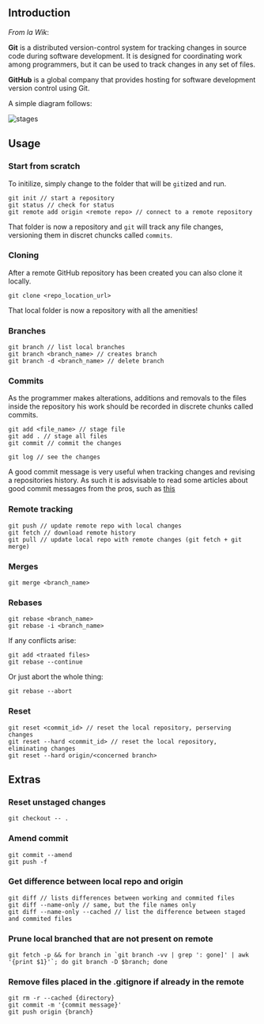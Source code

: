 ## Introduction


_From la Wik_:

**Git** is a distributed version-control system for tracking changes in source code during software development. It is designed for coordinating work among programmers, but it can be used to track changes in any set of files.

**GitHub** is a global company that provides hosting for software development version control using Git.

A simple diagram follows: 

![stages](https://miro.medium.com/max/1930/1*tjrF1ff5UjVNclwwe_GREg.png)


## Usage

### Start from scratch

To initilize, simply change to the folder that will be `git`ized and run.

```
git init // start a repository
git status // check for status
git remote add origin <remote repo> // connect to a remote repository
```

That folder is now a repository and `git` will track any file changes, versioning them in discret chuncks called `commits`.

### Cloning

After a remote GitHub repository has been created you can also clone it locally.

```
git clone <repo_location_url>
```

That local folder is now a repository with all the amenities!

### Branches

```
git branch // list local branches
git branch <branch_name> // creates branch
git branch -d <branch_name> // delete branch
```

### Commits

As the programmer makes alterations, additions and removals to the files inside the repository his work should be recorded in discrete chunks called commits.

```
git add <file_name> // stage file
git add . // stage all files 
git commit // commit the changes

git log // see the changes
```

A good commit message is very useful when tracking changes and revising a repositories history. As such it is adsvisable to read some articles about good commit messages from the pros, such as [this](https://chris.beams.io/posts/git-commit/)

### Remote tracking

```
git push // update remote repo with local changes
git fetch // download remote history
git pull // update local repo with remote changes (git fetch + git merge)
```

### Merges

```
git merge <branch_name>
```

### Rebases

```
git rebase <branch_name>
git rebase -i <branch_name>
```

If any conflicts arise:

```
git add <traated files>
git rebase --continue
```

Or just abort the whole thing:

```
git rebase --abort
```

### Reset

```
git reset <commit_id> // reset the local repository, perserving changes
git reset --hard <commit_id> // reset the local repository, eliminating changes
git reset --hard origin/<concerned branch>
```

## Extras

### Reset unstaged changes

```
git checkout -- .
```

### Amend commit

```
git commit --amend
git push -f
```

### Get difference between local repo and origin

```
git diff // lists differences between working and commited files
git diff --name-only // same, but the file names only 
git diff --name-only --cached // list the difference between staged and commited files
```

### Prune local branched that are not present on remote

```
git fetch -p && for branch in `git branch -vv | grep ': gone]' | awk '{print $1}'`; do git branch -D $branch; done
```

### Remove files placed in the .gitignore if already in the remote

```
git rm -r --cached {directory}
git commit -m '{commit message}'
git push origin {branch}
```
